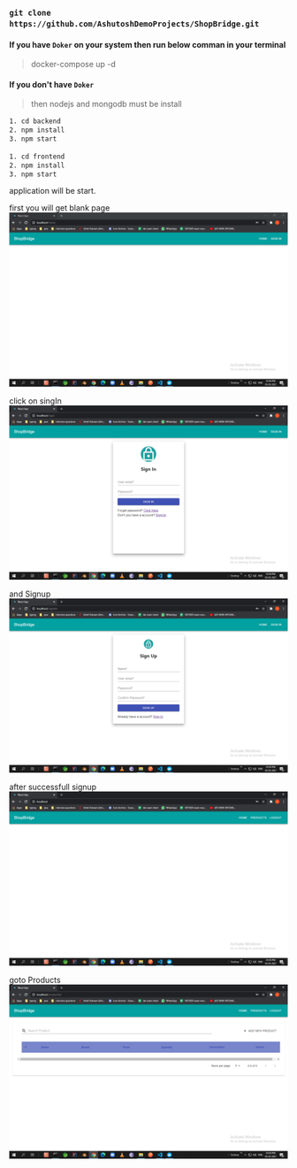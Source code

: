 ### `git clone https://github.com/AshutoshDemoProjects/ShopBridge.git`

#### If you have `Doker` on your system then run below comman in your terminal

> docker-compose up -d

#### If you don't have `Doker`

> then nodejs and mongodb must be install

```
1. cd backend
2. npm install
3. npm start

1. cd frontend
2. npm install
3. npm start
```

application will be start.

first you will get blank page
<img src="Screenshorts/Screenshot_Home.png">

click on singIn
<img src="Screenshorts/Screenshot_SignIn.png">

and Signup
<img src="Screenshorts/Screenshot_SignUp.png">

after successfull signup
<img src="Screenshorts/Screenshot_After_login.png">

goto Products
<img src="Screenshorts/Screenshot_product.png">
